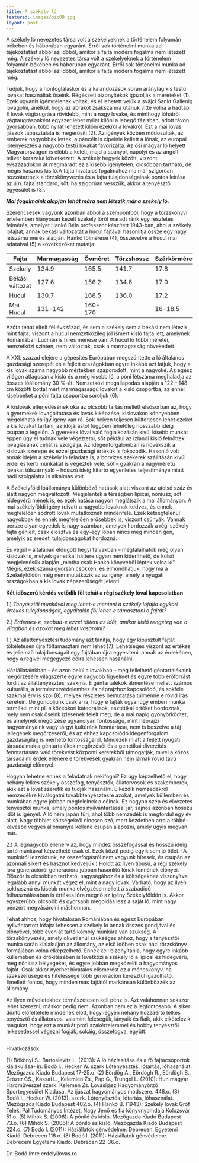 ```yaml
---
title: A székely ló
featured: images/pic09.jpg
layout: post
---
```


A székely ló nevezetes társa volt a székelyeknek a történelem folyamán békében és háborúban egyaránt. Erről sok történelmi munka ad tájékoztatást abból az időből, amikor a fajta modern fogalma nem létezett még. A székely ló nevezetes társa volt a székelyeknek a történelem folyamán békében és háborúban egyaránt. Erről sok történelmi munka ad tájékoztatást abból az időből, amikor a fajta modern fogalma nem létezett még.

Tudjuk, hogy a honfoglaláskor és a kalandozások során aránylag kis testű lovakat használtak őseink. Régészeti bizonyítékok igazolják a méreteket (1). Ezek ugyanis igénytelenek voltak, és el lehetett velük a svájci Sankt Gallenig lovagolni, anélkül, hogy az abrakot zsákszámra utánuk vitte volna a hadtáp. E lovak vágtaugrása rövidebb, mint a nagy lovaké, és minthogy lóhátról vágtaugrásonként egyszer lehet nyilat kilőni a lebegő fázisban, adott távon gyorsabban, több nyilat lehetett kilőni ezekről a lovakról. Ezt a mai lovas íjászok tapasztalata is megerősíti (2). Az igények közben módosultak, az emberek nagyobbak lettek, a páncélt is cipelnie kellett a lónak, az európai lótenyésztés a nagyobb testű lovakat favorizálta. Az ősi magyar ló helyett Magyarországon is előbb a keleti, majd a spanyol, nápolyi és az angolt telivér korszaka következett. A székely hegyek között, viszont évszázadokon át megmaradt ez a kisebb igénytelen, olcsóbban tartható, de mégis hasznos kis ló.A fajta hivatalos fogalmához ma már szigorúan hozzátartozik a törzskönyvezés és a fajta tulajdonságainak pontos leírása az ú.n. fajta standard, sőt, ha szigorúan vesszük, akkor a tenyésztő egyesület is (3).

***Mai fogalmaink alapján tehát mára nem létezik már a székely ló.***

Szerencsések vagyunk azonban abból a szempontból, hogy a törzskönyvi értelemben hiányosan kezelt székely lóról maradt ránk egy részletes felmérés, amelyet Hankó Béla professzor készített 1943-ban, ahol a székely lófajtát, annak békási változatát a hucul fajtával hasonlítja össze egy nagy létszámú mérés alapján. Hankó fölmérése (4), összevetve a hucul mai adataival (5) a következőket mutatja:

|Fajta     |Marmagasság     |Övméret  |Törzshossz    |Szárkörméret   |
|----------|-------|-------|-------|------|
| Székely  | 134.9 | 165.5 | 141.7 | 17.8 |
| Békási változat  | 127.6 | 156.2 |134.6 |17.0 |
| Hucul  | 130.7 | 168.5 | 136.0 | 17.2 |
| Mai Hucul  | 131-142 | 160-170|   | 16-18.5 |


Azóta tehát eltelt fél évszázad, és sem a székely sem a békási nem létezik, mint fajta, viszont a hucul nemzetközileg jól ismert kisló fajta lett, amelynek Romániában Lucinán is híres ménese van. A hucul ló többi méretei, nemzetközi szinten, nem változtak, csak a marmagasság növekedett.

A XXI. század elejére a gépesítés Európában megszüntette a ló általános gazdasági szerepét és a fejlett országokban egyre inkább azt látjuk, hogy a kis lovak száma nagyobb mértékben szaporodott, mint a nagyoké. Az egész világon átlagosan a kisló és a még kisebb ló, a póni létszáma meghaladja az összes lóállomány 30 %-át. Nemzetközi megállapodás alapján a 122 – 148 cm közötti bottal mért marmagasságú lovakat a kisló csoportba, az ennél kisebbeket a póni fajta csoportba soroljuk (6).

A kislovak elterjedésének oka az olcsóbb tartás mellett elsősorban az, hogy a gyermekek lovagoltatása és lovas kiképzése, kislovakon könnyebben megoldható és így igény van rá. Sok helyen teljesen külterjesen lehet ezeket a kis lovakat tartani, az időjárástól függően lehetőleg hosszabb ideig csupán a legelőn. A gyerekek lóval való foglalkozásán kívül kisebb munkát éppen úgy el tudnak vele végeztetni, sőt például az izlandi kisló felnőttek lovaglásának célját is szolgálja. Az idegenforgalomban is növekszik a kislovak szerepe és ezzel gazdasági értékük is fokozódik. Hasonló volt annak idején a székely ló feladata is, a borvizes szekerek szállításán kívül erdei és kerti munkákat is végeztek vele, sőt – gyakran a nagyméretű lovakat túlszárnyaló – hosszú ideig kitartó egyenletes teljesítménye miatt hadi szolgálatra is alkalmas volt.

A Székelyföld lóállománya különböző hatások alatt viszont az utolsó száz év alatt nagyon megváltozott. Megjelentek a térségben lipicai, nóniusz, sőt hidegvérű mének is, és ezek hatása nagyon meglátszik a mai állományon. A mai székelyföldi igény (divat) a nagyobb lovaknak kedvez, és ennek megfelelően sodrott lovak mutatkoznak mindenfelé. Ezek kétségtelenül nagyobbak és ennek megfelelően erősebbek is, viszont csúnyák. Vannak persze olyan egyedek is nagy számban, amelyek hordozzák a régi székely fajta génjeit, csak elosztva és egy-egy lóban nincs meg minden gén, amelyik az eredeti tulajdonságokat hordozná.

És végül – általában eldugott hegyi falvakban – megtalálhatók még olyan kislovak is, melyek genetikai háttere ugyan nem kideríthető, de külső megjelenésük alapján „mintha csak Hankó könyvéből léptek volna ki”. Mégis, ezek száma gyorsan csökken, és elmondhatjuk, hogy ma a Székelyföldön még nem mutatkozik az az igény, amely a nyugati országokban a kis lovak népszerűségét jelenti.

**Két időszerű kérdés vetődik föl tehát a régi székely lóval kapcsolatban**

1.) *Tenyésztői munkával meg lehet-e menteni a székely lófajta egykori értékes tulajdonságait, egyáltalán föl lehet-e támasztani a fajtát?*

2.) *Érdemes-e, szabad-e ezzel tölteni az időt, amikor kisló rengeteg van a világban és azokat meg lehet vásárolni?*


1.) Az állattenyésztési tudomány azt tanítja, hogy egy kipusztult fajtát tökéletesen újra föltámasztani nem lehet (7). Lehetséges viszont az értékes és jellemző tulajdonságait egy fajtában újra egyesíteni, annak az érdekében, hogy a régivel megegyező célra lehessen használni.

Háziállatainkban – és azon belül a lovakban – még fellelhető géntartalékaink megőrzésére világszerte egyre nagyobb figyelmet és egyre több erőforrást fordít az állattenyésztési szakma. E géntartalékok átmentése mellett számos kulturális, a természetvédelemhez és néprajzhoz kapcsolódó, és sokféle szakmai érv is szól (8), melyek részletes bemutatása túlmenne e rövid írás keretein. De gondoljunk csak arra, hogy e fajták ugyanúgy emberi munka termékei mint pl. a középkori katedrálisok, esztétikai értéket hordoznak, mely nem csak őseink ízlésének felelt meg, de a mai napig gyönyörködtet, és amelynek megőrzése ugyanolyan fontosságú, mint néprajzi hagyományaink vagy tárgyi kultúránk fenntartása, nem is beszélve a táj jellegének megőrzéséről, és az ehhez kapcsolódó idegenforgalom gazdaságilag is mérhető fontosságáról. Mindezek miatt a fejlett nyugati társadalmak a géntartalékok megőrzését és a genetikai diverzitás fenntartására való törekvést központi keretekből támogatják, mivel a közös társadalmi érdek ellenére e törekvések gyakran nem járnak rövid távú gazdasági előnnyel.

Hogyan lehetne ennek a feladatnak nekifogni? Ez úgy képzelhető el, hogy néhány lelkes székely összefog, tenyésztők, állatorvosok és szakemberek, akik ezt a lovat szeretik és tudják használni. Elkezdik nemzedékről nemzedékre kiválogatni továbbtenyésztésre azokat, amelyek küllemben és munkában egyre jobban megfelelnek a célnak. Ez nagyon szép és élvezetes tenyésztői munka, amely pontos nyilvántartással jár, sajnos azonban hosszú időt is igényel. A ló nem japán fürj, ahol több nemzedék is megfordul egy év alatt. Nagy többlet költségekről nincsen szó, mert kezdetben arra a többé-kevésbé vegyes állományra kellene csupán alapozni, amely úgyis megvan már.

2.) A legnagyobb ellenérv az, hogy mindez összefogással és hosszú ideig tartó munkával képzelhető csak el. Ezek közül pedig egyik sem jó ötlet. (A munkáról leszoktunk, az összefogásról nem vagyunk híresek, és csupán az azonnali sikert és hasznot kedveljük.) Holott az ilyen típusú, a régi székely lóra generációról generációra jobban hasonlító lónak lennének előnyei. Először is olcsóbban tartható, nagyságához és a költségekhez viszonyítva legalább annyi munkát végez el, mint a nagy lovak. Várható, hogy az ilyen sokhasznú és kisebb munka elvégzése mellett a szabadidő felhasználásában is értékes lóra megnő az igény Székelyföldön is. Akkor egyszerűbb, olcsóbb és gyorsabb megoldás lesz a saját ló, mint nagy pénzért megvásárolni máshonnan.

Tehát ahhoz, hogy hivatalosan Romániában és egész Európában nyilvántartott lófajta lehessen a székely ló annak összes gondjával és előnyével, több éven át tartó komoly munkára van szükség. A törzskönyvezés, amely okvetlenül szükséges ahhoz, hogy a tenyésztői munka során kialakuljon az állomány, az első időben csak házi törzskönyv formájában volna elképzelhető. Ennek kell bizonyítania, hogy egyre inkább küllemében és örökítésében is levetkőzi a székely ló a lipicai és hidegvérű, meg nóniusz bélyegeket, és egyre jobban megközelíti a hagyományos fajtát. Csak akkor nyerhet hivatalos elismerést ez a méneskönyv, ha szakszerűsége és hitelessége több generáción keresztül igazolható. Emellett fontos, hogy minden más fajtától markánsan különbözzék az állomány.

Az ilyen műveletekhez természetesen kell pénz is. Azt valahonnan sokszor lehet szerezni, máskor pedig nem. Azonban nem ez a legfontosabb. A siker döntő előfeltétele mindenek előtt, hogy legyen néhány hozzáértő lelkes tenyésztő és állatorvos, valamint feleségük, lányaik és fiaik, akik elkötelezik magukat, hogy ezt a munkát profi szakértelemmel és hobby tenyésztői lelkesedéssel végezni fogják, sokáig, összefogva, együtt.

---

Hivatkozások

(1) Bökönyi S., Bartosievitz L. (2013): A ló háziasítása és a fő fajtacsoportok kialakulása- in: Bodó I., Hecker W. szerk Lótenyésztés, lótartás, lóhasználat. Mezőgazda Kiadó Budapest 17-25.o.
(2) Eördög A., Eördögh R., Eördögh S., Grózer CS., Kassai L., Kelemlen Zs., Pap G., Trungel L. (2010): Hun magyar Harcművészet szerk. Kelemen Zs. Lovasíjász Hagyományőrző Sportegyesület Kiadása. Az íjászat hagyományos módszere. 448.o.
(3) Bodó I., Hecker W. (2013): szerk. Lótenyésztés, lótartás, lóhasználat. Mezőgazda Kiadó Budapest 402.o.
(4) Hankó B. (1943): Székely lovak Gróf Teleki Pál Tudományos Intézet. Nagy Jenő és fia könyvnyomdája Kolozsvár 51.o.
(5) Mihók S. (2006): A póniló és kisló. Mezőgazda Kiadó Budapest 73.o.
(6) Mihók S. (2006): A póniló és kisló. Mezőgazda Kiadó Budapest 224.o.
(7) Bodó I. (2011): Háziállatok génvédelme. Debreceni Egyetemi Kiadó. Debrecen 116.o.
(8) Bodó I. (2011): Háziállatok génvédelme. Debreceni Egyetemi Kiadó. Debrecen 22-36.o.

Dr. Bodó Imre
erdelyilovas.ro
